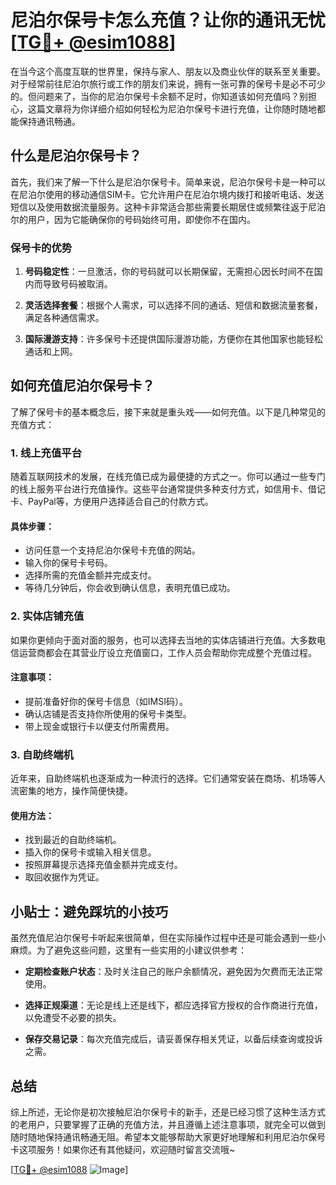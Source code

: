 # 尼泊尔保号卡怎么充值？让你的通讯无忧[[TG💪+ @esim1088](https://t.me/s/esim1088)]

在当今这个高度互联的世界里，保持与家人、朋友以及商业伙伴的联系至关重要。对于经常前往尼泊尔旅行或工作的朋友们来说，拥有一张可靠的保号卡是必不可少的。但问题来了，当你的尼泊尔保号卡余额不足时，你知道该如何充值吗？别担心，这篇文章将为你详细介绍如何轻松为尼泊尔保号卡进行充值，让你随时随地都能保持通讯畅通。

## 什么是尼泊尔保号卡？

首先，我们来了解一下什么是尼泊尔保号卡。简单来说，尼泊尔保号卡是一种可以在尼泊尔使用的移动通信SIM卡。它允许用户在尼泊尔境内拨打和接听电话、发送短信以及使用数据流量服务。这种卡非常适合那些需要长期居住或频繁往返于尼泊尔的用户，因为它能确保你的号码始终可用，即使你不在国内。

### 保号卡的优势

1. **号码稳定性**：一旦激活，你的号码就可以长期保留，无需担心因长时间不在国内而导致号码被取消。
   
2. **灵活选择套餐**：根据个人需求，可以选择不同的通话、短信和数据流量套餐，满足各种通信需求。
   
3. **国际漫游支持**：许多保号卡还提供国际漫游功能，方便你在其他国家也能轻松通话和上网。

## 如何充值尼泊尔保号卡？

了解了保号卡的基本概念后，接下来就是重头戏——如何充值。以下是几种常见的充值方式：

### 1. 线上充值平台

随着互联网技术的发展，在线充值已成为最便捷的方式之一。你可以通过一些专门的线上服务平台进行充值操作。这些平台通常提供多种支付方式，如信用卡、借记卡、PayPal等，方便用户选择适合自己的付款方式。

#### 具体步骤：
- 访问任意一个支持尼泊尔保号卡充值的网站。
- 输入你的保号卡号码。
- 选择所需的充值金额并完成支付。
- 等待几分钟后，你会收到确认信息，表明充值已成功。

### 2. 实体店铺充值

如果你更倾向于面对面的服务，也可以选择去当地的实体店铺进行充值。大多数电信运营商都会在其营业厅设立充值窗口，工作人员会帮助你完成整个充值过程。

#### 注意事项：
- 提前准备好你的保号卡信息（如IMSI码）。
- 确认店铺是否支持你所使用的保号卡类型。
- 带上现金或银行卡以便支付所需费用。

### 3. 自助终端机

近年来，自助终端机也逐渐成为一种流行的选择。它们通常安装在商场、机场等人流密集的地方，操作简便快捷。

#### 使用方法：
- 找到最近的自助终端机。
- 插入你的保号卡或输入相关信息。
- 按照屏幕提示选择充值金额并完成支付。
- 取回收据作为凭证。

## 小贴士：避免踩坑的小技巧

虽然充值尼泊尔保号卡听起来很简单，但在实际操作过程中还是可能会遇到一些小麻烦。为了避免这些问题，这里有一些实用的小建议供参考：

- **定期检查账户状态**：及时关注自己的账户余额情况，避免因为欠费而无法正常使用。
  
- **选择正规渠道**：无论是线上还是线下，都应选择官方授权的合作商进行充值，以免遭受不必要的损失。
  
- **保存交易记录**：每次充值完成后，请妥善保存相关凭证，以备后续查询或投诉之需。

## 总结

综上所述，无论你是初次接触尼泊尔保号卡的新手，还是已经习惯了这种生活方式的老用户，只要掌握了正确的充值方法，并且遵循上述注意事项，就完全可以做到随时随地保持通讯畅通无阻。希望本文能够帮助大家更好地理解和利用尼泊尔保号卡这项服务！如果你还有其他疑问，欢迎随时留言交流哦~

[[TG💪+ @esim1088](https://t.me/s/esim1088) ![Image](https://i.postimg.cc/4NQfJmqS/Snipaste-2025-05-13-00-14-12.png)]